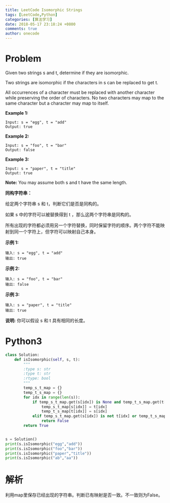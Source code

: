 ```yaml
---
title: LeetCode Isomorphic Strings
tags: [LeetCode,Python]
categories: [算法学习]
date: 2018-05-17 23:18:24 +0800
comments: true
author: onecode
---
```


# Problem

Given two strings s and t, determine if they are isomorphic.

Two strings are isomorphic if the characters in s can be replaced to get t.

All occurrences of a character must be replaced with another character while preserving the order of characters. No two characters may map to the same character but a character may map to itself.

**Example 1:**
```
Input: s = "egg", t = "add"
Output: true
```

**Example 2:**
```
Input: s = "foo", t = "bar"
Output: false
```

**Example 3:**
```
Input: s = "paper", t = "title"
Output: true
```

**Note:**
You may assume both s and t have the same length.

**同构字符串：**

给定两个字符串 s 和 t，判断它们是否是同构的。

如果 s 中的字符可以被替换得到 t ，那么这两个字符串是同构的。

所有出现的字符都必须用另一个字符替换，同时保留字符的顺序。两个字符不能映射到同一个字符上，但字符可以映射自己本身。

<!--break-->

**示例 1:**

```
输入: s = "egg", t = "add"
输出: true
```

**示例 2:**
```
输入: s = "foo", t = "bar"
输出: false
```

**示例 3:**
```
输入: s = "paper", t = "title"
输出: true
```

**说明:**
你可以假设 s 和 t 具有相同的长度。

# Python3

```python
class Solution:
    def isIsomorphic(self, s, t):
        """
        :type s: str
        :type t: str
        :rtype: bool
        """
        temp_s_t_map = {}
        temp_t_s_map = {}
        for idx in range(len(s)):
            if temp_s_t_map.get(s[idx]) is None and temp_t_s_map.get(t[idx]) is None:
                temp_s_t_map[s[idx]] = t[idx]
                temp_t_s_map[t[idx]] = s[idx]
            elif temp_s_t_map.get(s[idx]) is not t[idx] or temp_t_s_map.get(t[idx]) is not s[idx]:
                return False
        return True


s = Solution()
print(s.isIsomorphic("egg","add"))
print(s.isIsomorphic("foo","bar"))
print(s.isIsomorphic("paper","title"))
print(s.isIsomorphic("ab","aa"))
```

# 解析

利用map里保存已经出现的字符串。判断已有映射是否一致。不一致则为False。